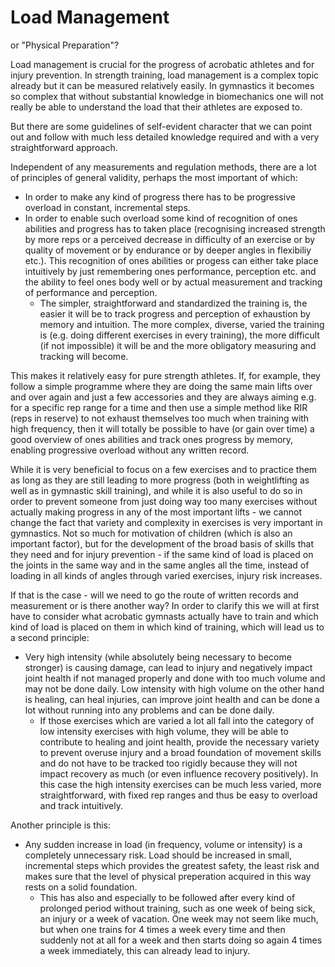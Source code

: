 # Load Management

or "Physical Preparation"?

Load management is crucial for the progress of acrobatic athletes and for injury prevention. In strength training, load management is a complex topic already but it can be measured relatively easily. In gymnastics it becomes so complex that without substantial knowledge in biomechanics one will not really be able to understand the load that their athletes are exposed to. 

But there are some guidelines of self-evident character that we can point out and follow with much less detailed knowledge required and with a very straightforward approach. 

Independent of any measurements and regulation methods, there are a lot of principles of general validity, perhaps the most important of which: 

* In order to make any kind of progress there has to be progressive overload in constant, incremental steps. 
* In order to enable such overload some kind of recognition of ones abilities and progress has to taken place (recognising increased strength by more reps or a perceived decrease in difficulty of an exercise or by quality of movement or by endurance or by deeper angles in flexibiliy etc.). This recognition of ones abilities or progess can either take place intuitively by just remembering ones performance, perception etc. and the ability to feel ones body well or by actual measurement and tracking of performance and perception.
  * The simpler, straightforward and standardized the training is, the easier it will be to track progress and perception of exhaustion by memory and intuition. The more complex, diverse, varied the training is (e.g. doing different exercises in every training), the more difficult (if not impossible) it will be and the more obligatory measuring and tracking will become. 

This makes it relatively easy for pure strength athletes. If, for example, they follow a simple programme where they are doing the same main lifts over and over again and just a few accessories and they are always aiming e.g. for a specific rep range for a time and then use a simple method like RIR (reps in reserve) to not exhaust themselves too much when training with high frequency, then it will totally be possible to have (or gain over time) a good overview of ones abilities and track ones progress by memory, enabling progressive overload without any written record. 

While it is very beneficial to focus on a few exercises and to practice them as long as they are still leading to more progress (both in weightlifting as well as in gymnastic skill training), and while it is also useful to do so in order to prevent someone from just doing way too many exercises without actually making progress in any of the most important lifts - we cannot change the fact that variety and complexity in exercises is very important in gymnastics. Not so much for motivation of children (which is also an important factor), but for the development of the broad basis of skills that they need and for injury prevention - if the same kind of load is placed on the joints in the same way and in the same angles all the time, instead of loading in all kinds of angles through varied exercises, injury risk increases. 

If that is the case - will we need to go the route of written records and measurement or is there another way? In order to clarify this we will at first have to consider what acrobatic gymnasts actually have to train and which kind of load is placed on them in which kind of training, which will lead us to a second principle:

* Very high intensity (while absolutely being necessary to become stronger) is causing damage, can lead to injury and negatively impact joint health if not managed properly and done with too much volume and may not be done daily. Low intensity with high volume on the other hand is healing, can heal injuries, can improve joint health and can be done a lot without running into any problems and can be done daily. 
  * If those exercises which are varied a lot all fall into the category of low intensity exercises with high volume, they will be able to contribute to healing and joint health, provide the necessary variety to prevent overuse injury and a broad foundation of movement skills and do not have to be tracked too rigidly because they will not impact recovery as much (or even influence recovery positively). In this case the high intensity exercises can be much less varied, more straightforward, with fixed rep ranges and thus be easy to overload and track intuitively. 

Another principle is this: 
* Any sudden increase in load (in frequency, volume or intensity) is a completely unnecessary risk. Load should be increased in small, incremental steps which provides the greatest safety, the least risk and makes sure that the level of physical preperation acquired in this way rests on a solid foundation.
  * This has also and especially to be followed after every kind of prolonged period without training, such as one week of being sick, an injury or a week of vacation. One week may not seem like much, but when one trains for 4 times a week every time and then suddenly not at all for a week and then starts doing so again 4 times a week immediately, this can already lead to injury. 



